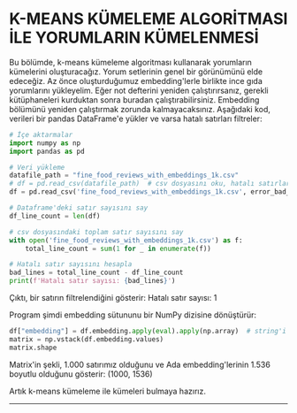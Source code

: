 # K-MEANS KÜMELEME ALGORİTMASI İLE YORUMLARIN KÜMELENMESİ

Bu bölümde, k-means kümeleme algoritması kullanarak yorumların kümelerini oluşturacağız. Yorum setlerinin genel bir görünümünü elde edeceğiz. Az önce oluşturduğumuz embedding'lerle birlikte ince gıda yorumlarını yükleyelim. Eğer not defterini yeniden çalıştırırsanız, gerekli kütüphaneleri kurduktan sonra buradan çalıştırabilirsiniz. Embedding bölümünü yeniden çalıştırmak zorunda kalmayacaksınız. Aşağıdaki kod, verileri bir pandas DataFrame'e yükler ve varsa hatalı satırları filtreler:

```python
# İçe aktarmalar
import numpy as np 
import pandas as pd 

# Veri yükleme
datafile_path = "fine_food_reviews_with_embeddings_1k.csv"
# df = pd.read_csv(datafile_path)  # csv dosyasını oku, hatalı satırları atla
df = pd.read_csv('fine_food_reviews_with_embeddings_1k.csv', error_bad_lines=False)

# Dataframe'deki satır sayısını say
df_line_count = len(df)

# csv dosyasındaki toplam satır sayısını say
with open('fine_food_reviews_with_embeddings_1k.csv') as f:
    total_line_count = sum(1 for _ in enumerate(f))

# Hatalı satır sayısını hesapla
bad_lines = total_line_count - df_line_count
print(f'Hatalı satır sayısı: {bad_lines}')
```

Çıktı, bir satırın filtrelendiğini gösterir: 
Hatalı satır sayısı: 1

Program şimdi embedding sütununu bir NumPy dizisine dönüştürür:
```python
df["embedding"] = df.embedding.apply(eval).apply(np.array)  # string'i numpy dizisine çevir
matrix = np.vstack(df.embedding.values)
matrix.shape
```

Matrix'in şekli, 1.000 satırımız olduğunu ve Ada embedding'lerinin 1.536 boyutlu olduğunu gösterir: (1000, 1536)

Artık k-means kümeleme ile kümeleri bulmaya hazırız.

---

